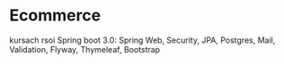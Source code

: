 # Ecommerce
kursach rsoi
Spring boot 3.0:
Spring Web, Security, JPA, Postgres, Mail, Validation, Flyway, Thymeleaf, Bootstrap
